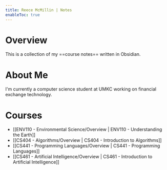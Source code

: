 ```yaml
---
title: Reece McMillin | Notes
enableToc: true
---
```


# Overview

This is a collection of my ==course notes== written in Obsidian.

# About Me

I'm currently a computer science student at UMKC working on financial exchange technology.

# Courses

* [[ENV110 - Environmental Science/Overview | ENV110 - Understanding the Earth]]
* [[CS404 - Algorithms/Overview | CS404 - Introduction to Algorithms]]
* [[CS441 - Programming Languages/Overview | CS441 - Programming Languages]]
* [[CS461 - Artificial Intelligence/Overview | CS461 - Introduction to Artificial Intelligence]]


